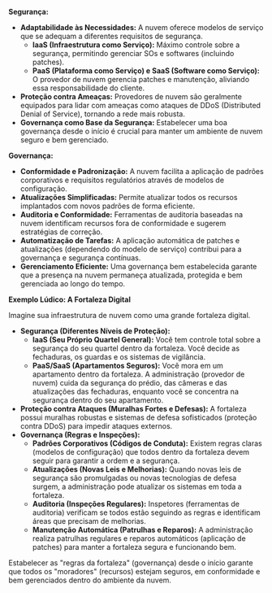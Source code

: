 **Segurança:**

* **Adaptabilidade às Necessidades:** A nuvem oferece modelos de serviço que se adequam a diferentes requisitos de segurança.
    * **IaaS (Infraestrutura como Serviço):** Máximo controle sobre a segurança, permitindo gerenciar SOs e softwares (incluindo patches).
    * **PaaS (Plataforma como Serviço) e SaaS (Software como Serviço):** O provedor de nuvem gerencia patches e manutenção, aliviando essa responsabilidade do cliente.
* **Proteção contra Ameaças:** Provedores de nuvem são geralmente equipados para lidar com ameaças como ataques de DDoS (Distributed Denial of Service), tornando a rede mais robusta.
* **Governança como Base da Segurança:** Estabelecer uma boa governança desde o início é crucial para manter um ambiente de nuvem seguro e bem gerenciado.

**Governança:**

* **Conformidade e Padronização:** A nuvem facilita a aplicação de padrões corporativos e requisitos regulatórios através de modelos de configuração.
* **Atualizações Simplificadas:** Permite atualizar todos os recursos implantados com novos padrões de forma eficiente.
* **Auditoria e Conformidade:** Ferramentas de auditoria baseadas na nuvem identificam recursos fora de conformidade e sugerem estratégias de correção.
* **Automatização de Tarefas:** A aplicação automática de patches e atualizações (dependendo do modelo de serviço) contribui para a governança e segurança contínuas.
* **Gerenciamento Eficiente:** Uma governança bem estabelecida garante que a presença na nuvem permaneça atualizada, protegida e bem gerenciada ao longo do tempo.

**Exemplo Lúdico: A Fortaleza Digital**

Imagine sua infraestrutura de nuvem como uma grande fortaleza digital.

* **Segurança (Diferentes Níveis de Proteção):**
    * **IaaS (Seu Próprio Quartel General):** Você tem controle total sobre a segurança do seu quartel dentro da fortaleza. Você decide as fechaduras, os guardas e os sistemas de vigilância.
    * **PaaS/SaaS (Apartamentos Seguros):** Você mora em um apartamento dentro da fortaleza. A administração (provedor de nuvem) cuida da segurança do prédio, das câmeras e das atualizações das fechaduras, enquanto você se concentra na segurança dentro do seu apartamento.
* **Proteção contra Ataques (Muralhas Fortes e Defesas):** A fortaleza possui muralhas robustas e sistemas de defesa sofisticados (proteção contra DDoS) para impedir ataques externos.
* **Governança (Regras e Inspeções):**
    * **Padrões Corporativos (Códigos de Conduta):** Existem regras claras (modelos de configuração) que todos dentro da fortaleza devem seguir para garantir a ordem e a segurança.
    * **Atualizações (Novas Leis e Melhorias):** Quando novas leis de segurança são promulgadas ou novas tecnologias de defesa surgem, a administração pode atualizar os sistemas em toda a fortaleza.
    * **Auditoria (Inspeções Regulares):** Inspetores (ferramentas de auditoria) verificam se todos estão seguindo as regras e identificam áreas que precisam de melhorias.
    * **Manutenção Automática (Patrulhas e Reparos):** A administração realiza patrulhas regulares e reparos automáticos (aplicação de patches) para manter a fortaleza segura e funcionando bem.

Estabelecer as "regras da fortaleza" (governança) desde o início garante que todos os "moradores" (recursos) estejam seguros, em conformidade e bem gerenciados dentro do ambiente da nuvem.